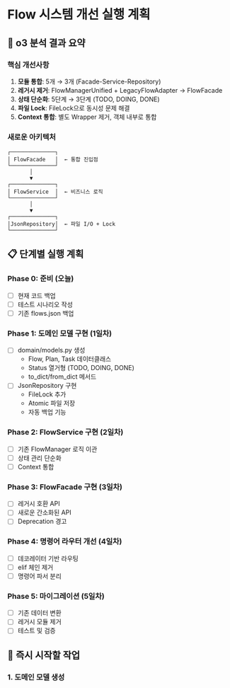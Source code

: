 # Flow 시스템 개선 실행 계획

## 🎯 o3 분석 결과 요약

### 핵심 개선사항
1. **모듈 통합**: 5개 → 3개 (Facade-Service-Repository)
2. **레거시 제거**: FlowManagerUnified + LegacyFlowAdapter → FlowFacade
3. **상태 단순화**: 5단계 → 3단계 (TODO, DOING, DONE)
4. **파일 Lock**: FileLock으로 동시성 문제 해결
5. **Context 통합**: 별도 Wrapper 제거, 객체 내부로 통합

### 새로운 아키텍처
```
┌──────────────┐
│ FlowFacade   │  ← 통합 진입점
└──────────────┘
       │
       ▼
┌──────────────┐
│ FlowService  │  ← 비즈니스 로직
└──────────────┘
       │
       ▼
┌──────────────┐
│JsonRepository│  ← 파일 I/O + Lock
└──────────────┘
```

## 📋 단계별 실행 계획

### Phase 0: 준비 (오늘)
- [ ] 현재 코드 백업
- [ ] 테스트 시나리오 작성
- [ ] 기존 flows.json 백업

### Phase 1: 도메인 모델 구현 (1일차)
- [ ] domain/models.py 생성
  - Flow, Plan, Task 데이터클래스
  - Status 열거형 (TODO, DOING, DONE)
  - to_dict/from_dict 메서드
- [ ] JsonRepository 구현
  - FileLock 추가
  - Atomic 파일 저장
  - 자동 백업 기능

### Phase 2: FlowService 구현 (2일차)
- [ ] 기존 FlowManager 로직 이관
- [ ] 상태 관리 단순화
- [ ] Context 통합

### Phase 3: FlowFacade 구현 (3일차)
- [ ] 레거시 호환 API
- [ ] 새로운 간소화된 API
- [ ] Deprecation 경고

### Phase 4: 명령어 라우터 개선 (4일차)
- [ ] 데코레이터 기반 라우팅
- [ ] elif 체인 제거
- [ ] 명령어 파서 분리

### Phase 5: 마이그레이션 (5일차)
- [ ] 기존 데이터 변환
- [ ] 레거시 모듈 제거
- [ ] 테스트 및 검증

## 🚀 즉시 시작할 작업

### 1. 도메인 모델 생성
